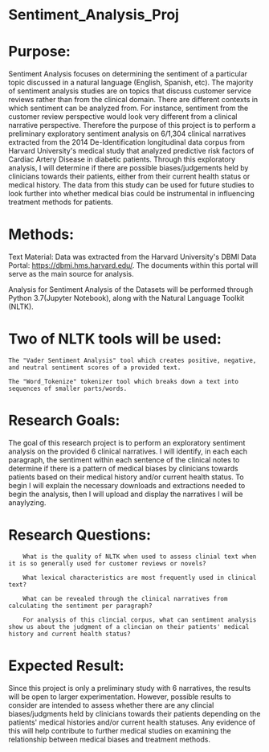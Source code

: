 # Sentiment_Analysis_Proj

# Purpose: 

Sentiment Analysis focuses on determining the sentiment of a particular topic discussed in a natural language (English, Spanish, etc). The majority of sentiment analysis studies are on topics that discuss customer service reviews rather than from the clinical domain. There are different contexts in which sentiment can be analyzed from. For instance, sentiment from the customer review perspective would look very different from a clinical narrative perspective. Therefore the purpose of this project is to perform a preliminary exploratory sentiment analysis on 6/1,304 clinical narratives extracted from the 2014 De-Identification longitudinal data corpus from Harvard University's medical study that analyzed predictive risk factors of Cardiac Artery Disease in diabetic patients. Through this exploratory analysis, I will determine if there are possible biases/judgements held by clinicians towards their patients, either from their current health status or medical history. The data from this study can be used for future studies to look further into whether medical bias could be instrumental in influencing treatment methods for patients. 

# Methods: 

Text Material: Data was extracted from the Harvard University's DBMI Data Portal: https://dbmi.hms.harvard.edu/. The documents within this portal will serve as the main source for analysis. 

Analysis for Sentiment Analysis of the Datasets will be performed through Python 3.7(Jupyter Notebook), along with the Natural Language Toolkit (NLTK). 
    
  # Two of NLTK tools will be used: 
    
    The "Vader Sentiment Analysis" tool which creates positive, negative, and neutral sentiment scores of a provided text. 
    
    The "Word_Tokenize" tokenizer tool which breaks down a text into sequences of smaller parts/words. 

# Research Goals:

The goal of this research project is to perform an exploratory sentiment analysis on the provided 6 clinical narratives. I will identify, in each each paragraph, the sentiment within each sentence of the clinical notes to determine if there is a pattern of medical biases by clinicians towards patients based on their medical history and/or current health status. To begin I will explain the necessary downloads and extractions needed to begin the analysis, then I will upload and display the narratives I will be anaylyzing. 

   # Research Questions:
        What is the quality of NLTK when used to assess clinial text when it is so generally used for customer reviews or novels? 
        
        What lexical characteristics are most frequently used in clinical text?
        
        What can be revealed through the clinical narratives from calculating the sentiment per paragraph? 
        
        For analysis of this clincial corpus, what can sentiment analysis show us about the judgment of a clincian on their patients' medical history and current health status? 
 
# Expected Result: 

Since this project is only a preliminary study with 6 narratives, the results will be open to larger experimentation. However, possible results to consider are intended to assess whether there are any clincial biases/judgments held by clinicians towards their patients depending on the patients' medical histories and/or current health statuses. Any evidence of this will help contribute to further medical studies on examining the relationship between medical biases and treatment methods. 
        



